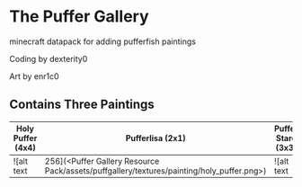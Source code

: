 # The Puffer Gallery
minecraft datapack for adding pufferfish paintings

Coding by dexterity0

Art by enr1c0

## Contains Three Paintings
| Holy Puffer (4x4) | Pufferlisa (2x1) | Puffer Stare (3x3) |
| ----------- | ---------- | ------------ |
| ![alt text|256](<Puffer Gallery Resource Pack/assets/puffgallery/textures/painting/holy_puffer.png>)            |![alt text|64](<Puffer Gallery Resource Pack/assets/puffgallery/textures/painting/puffalisa.png>)            |![alt text|192](<Puffer Gallery Resource Pack/assets/puffgallery/textures/painting/puffer_stare.png>)              |